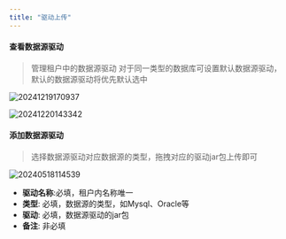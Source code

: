 ```yaml
---
title: "驱动上传"
---
```


#### 查看数据源驱动

> 管理租户中的数据源驱动
> 对于同一类型的数据库可设置默认数据源驱动，默认的数据源驱动将优先默认选中

![20241219170937](https://img.isxcode.com/picgo/20241219170937.png)

![20241220143342](https://img.isxcode.com/picgo/20241220143342.png)

#### 添加数据源驱动

> 选择数据源驱动对应数据源的类型，拖拽对应的驱动jar包上传即可

![20240518114539](https://img.isxcode.com/picgo/20240518114539.png)

- **驱动名称**:必填，租户内名称唯一 
- **类型**: 必填，数据源的类型，如Mysql、Oracle等 
- **驱动**: 必填，数据源驱动的jar包 
- **备注**: 非必填


